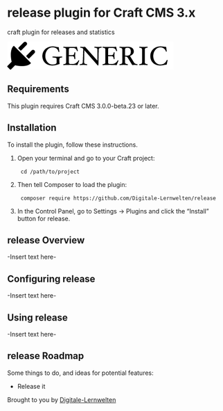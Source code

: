 # release plugin for Craft CMS 3.x

craft plugin for releases and statistics

![Screenshot](resources/img/plugin-logo.png)

## Requirements

This plugin requires Craft CMS 3.0.0-beta.23 or later.

## Installation

To install the plugin, follow these instructions.

1. Open your terminal and go to your Craft project:

        cd /path/to/project

2. Then tell Composer to load the plugin:

        composer require https://github.com/Digitale-Lernwelten/release

3. In the Control Panel, go to Settings → Plugins and click the “Install” button for release.

## release Overview

-Insert text here-

## Configuring release

-Insert text here-

## Using release

-Insert text here-

## release Roadmap

Some things to do, and ideas for potential features:

* Release it

Brought to you by [Digitale-Lernwelten](https://dilewe.de)
